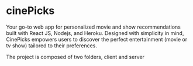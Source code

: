 # cinePicks 

Your go-to web app for personalized movie and show recommendations built with React JS, Nodejs, and Heroku. 
Designed with simplicity in mind, CinePicks empowers users to discover the perfect entertainment (movie or tv show) tailored to their preferences.

The project is composed of two folders, client and server
